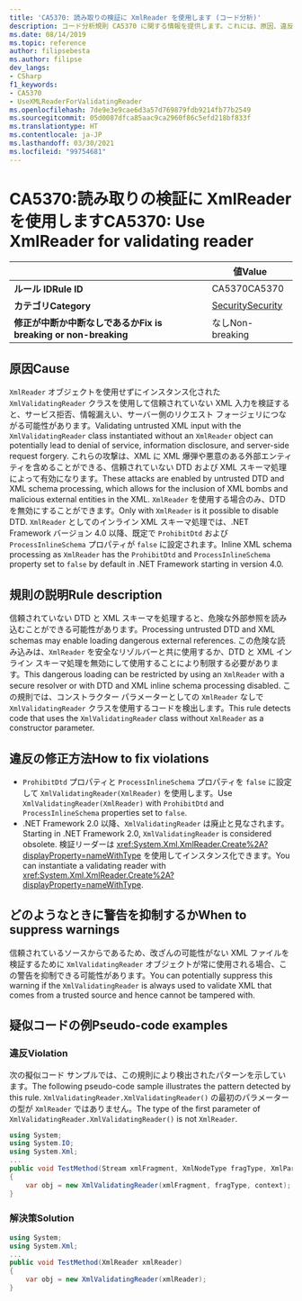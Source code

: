 ```yaml
---
title: 'CA5370: 読み取りの検証に XmlReader を使用します (コード分析)'
description: コード分析規則 CA5370 に関する情報を提供します。これには、原因、違反の修正方法、およびそれを抑制するタイミングなどが含まれます。
ms.date: 08/14/2019
ms.topic: reference
author: filipsebesta
ms.author: filipse
dev_langs:
- CSharp
f1_keywords:
- CA5370
- UseXMLReaderForValidatingReader
ms.openlocfilehash: 7de9e3e9cae6d3a57d769879fdb9214fb77b2549
ms.sourcegitcommit: 05d0087dfca85aac9ca2960f86c5efd218bf833f
ms.translationtype: HT
ms.contentlocale: ja-JP
ms.lasthandoff: 03/30/2021
ms.locfileid: "99754681"
---
```

# <a name="ca5370-use-xmlreader-for-validating-reader"></a><span data-ttu-id="7db62-103">CA5370:読み取りの検証に XmlReader を使用します</span><span class="sxs-lookup"><span data-stu-id="7db62-103">CA5370: Use XmlReader for validating reader</span></span>

| | <span data-ttu-id="7db62-104">値</span><span class="sxs-lookup"><span data-stu-id="7db62-104">Value</span></span> |
|-|-|
| <span data-ttu-id="7db62-105">**ルール ID**</span><span class="sxs-lookup"><span data-stu-id="7db62-105">**Rule ID**</span></span> |<span data-ttu-id="7db62-106">CA5370</span><span class="sxs-lookup"><span data-stu-id="7db62-106">CA5370</span></span>|
| <span data-ttu-id="7db62-107">**カテゴリ**</span><span class="sxs-lookup"><span data-stu-id="7db62-107">**Category**</span></span> |[<span data-ttu-id="7db62-108">Security</span><span class="sxs-lookup"><span data-stu-id="7db62-108">Security</span></span>](security-warnings.md)|
| <span data-ttu-id="7db62-109">**修正が中断か中断なしであるか**</span><span class="sxs-lookup"><span data-stu-id="7db62-109">**Fix is breaking or non-breaking**</span></span> |<span data-ttu-id="7db62-110">なし</span><span class="sxs-lookup"><span data-stu-id="7db62-110">Non-breaking</span></span>|

## <a name="cause"></a><span data-ttu-id="7db62-111">原因</span><span class="sxs-lookup"><span data-stu-id="7db62-111">Cause</span></span>

<span data-ttu-id="7db62-112">`XmlReader` オブジェクトを使用せずにインスタンス化された `XmlValidatingReader` クラスを使用して信頼されていない XML 入力を検証すると、サービス拒否、情報漏えい、サーバー側のリクエスト フォージェリにつながる可能性があります。</span><span class="sxs-lookup"><span data-stu-id="7db62-112">Validating untrusted XML input with the `XmlValidatingReader` class instantiated without an `XmlReader` object can potentially lead to denial of service, information disclosure, and server-side request forgery.</span></span> <span data-ttu-id="7db62-113">これらの攻撃は、XML に XML 爆弾や悪意のある外部エンティティを含めることができる、信頼されていない DTD および XML スキーマ処理によって有効になります。</span><span class="sxs-lookup"><span data-stu-id="7db62-113">These attacks are enabled by untrusted DTD and XML schema processing, which allows for the inclusion of XML bombs and malicious external entities in the XML.</span></span> <span data-ttu-id="7db62-114">`XmlReader` を使用する場合のみ、DTD を無効にすることができます。</span><span class="sxs-lookup"><span data-stu-id="7db62-114">Only with `XmlReader` is it possible to disable DTD.</span></span> <span data-ttu-id="7db62-115">`XmlReader` としてのインライン XML スキーマ処理では、.NET Framework バージョン 4.0 以降、既定で `ProhibitDtd` および `ProcessInlineSchema` プロパティが `false` に設定されます。</span><span class="sxs-lookup"><span data-stu-id="7db62-115">Inline XML schema processing as `XmlReader` has the `ProhibitDtd` and `ProcessInlineSchema` property set to `false` by default in .NET Framework starting in version 4.0.</span></span>

## <a name="rule-description"></a><span data-ttu-id="7db62-116">規則の説明</span><span class="sxs-lookup"><span data-stu-id="7db62-116">Rule description</span></span>

<span data-ttu-id="7db62-117">信頼されていない DTD と XML スキーマを処理すると、危険な外部参照を読み込むことができる可能性があります。</span><span class="sxs-lookup"><span data-stu-id="7db62-117">Processing untrusted DTD and XML schemas may enable loading dangerous external references.</span></span> <span data-ttu-id="7db62-118">この危険な読み込みは、`XmlReader` を安全なリゾルバーと共に使用するか、DTD と XML インライン スキーマ処理を無効にして使用することにより制限する必要があります。</span><span class="sxs-lookup"><span data-stu-id="7db62-118">This dangerous loading can be restricted by using an `XmlReader` with a secure resolver or with DTD and XML inline schema processing disabled.</span></span> <span data-ttu-id="7db62-119">この規則では、コンストラクター パラメーターとしての `XmlReader` なしで `XmlValidatingReader` クラスを使用するコードを検出します。</span><span class="sxs-lookup"><span data-stu-id="7db62-119">This rule detects code that uses the `XmlValidatingReader` class without `XmlReader` as a constructor parameter.</span></span>

## <a name="how-to-fix-violations"></a><span data-ttu-id="7db62-120">違反の修正方法</span><span class="sxs-lookup"><span data-stu-id="7db62-120">How to fix violations</span></span>

- <span data-ttu-id="7db62-121">`ProhibitDtd` プロパティと `ProcessInlineSchema` プロパティを `false` に設定して `XmlValidatingReader(XmlReader)` を使用します。</span><span class="sxs-lookup"><span data-stu-id="7db62-121">Use `XmlValidatingReader(XmlReader)` with `ProhibitDtd` and `ProcessInlineSchema` properties set to `false`.</span></span>
- <span data-ttu-id="7db62-122">.NET Framework 2.0 以降、`XmlValidatingReader` は廃止と見なされます。</span><span class="sxs-lookup"><span data-stu-id="7db62-122">Starting in .NET Framework 2.0, `XmlValidatingReader` is considered obsolete.</span></span> <span data-ttu-id="7db62-123">検証リーダーは <xref:System.Xml.XmlReader.Create%2A?displayProperty=nameWithType> を使用してインスタンス化できます。</span><span class="sxs-lookup"><span data-stu-id="7db62-123">You can instantiate a validating reader with <xref:System.Xml.XmlReader.Create%2A?displayProperty=nameWithType>.</span></span>

## <a name="when-to-suppress-warnings"></a><span data-ttu-id="7db62-124">どのようなときに警告を抑制するか</span><span class="sxs-lookup"><span data-stu-id="7db62-124">When to suppress warnings</span></span>

<span data-ttu-id="7db62-125">信頼されているソースからであるため、改ざんの可能性がない XML ファイルを検証するために `XmlValidatingReader` オブジェクトが常に使用される場合、この警告を抑制できる可能性があります。</span><span class="sxs-lookup"><span data-stu-id="7db62-125">You can potentially suppress this warning if the `XmlValidatingReader` is always used to validate XML that comes from a trusted source and hence cannot be tampered with.</span></span>

## <a name="pseudo-code-examples"></a><span data-ttu-id="7db62-126">疑似コードの例</span><span class="sxs-lookup"><span data-stu-id="7db62-126">Pseudo-code examples</span></span>

### <a name="violation"></a><span data-ttu-id="7db62-127">違反</span><span class="sxs-lookup"><span data-stu-id="7db62-127">Violation</span></span>

<span data-ttu-id="7db62-128">次の擬似コード サンプルでは、この規則により検出されたパターンを示しています。</span><span class="sxs-lookup"><span data-stu-id="7db62-128">The following pseudo-code sample illustrates the pattern detected by this rule.</span></span>
<span data-ttu-id="7db62-129">`XmlValidatingReader.XmlValidatingReader()` の最初のパラメーターの型が `XmlReader` ではありません。</span><span class="sxs-lookup"><span data-stu-id="7db62-129">The type of the first parameter of `XmlValidatingReader.XmlValidatingReader()` is not `XmlReader`.</span></span>

```csharp
using System;
using System.IO;
using System.Xml;
...
public void TestMethod(Stream xmlFragment, XmlNodeType fragType, XmlParserContext context)
{
    var obj = new XmlValidatingReader(xmlFragment, fragType, context);
}
```

### <a name="solution"></a><span data-ttu-id="7db62-130">解決策</span><span class="sxs-lookup"><span data-stu-id="7db62-130">Solution</span></span>

```csharp
using System;
using System.Xml;
...
public void TestMethod(XmlReader xmlReader)
{
    var obj = new XmlValidatingReader(xmlReader);
}
```
